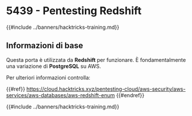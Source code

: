 # 5439 - Pentesting Redshift

{{#include ../banners/hacktricks-training.md}}

## Informazioni di base

Questa porta è utilizzata da **Redshift** per funzionare. È fondamentalmente una variazione di **PostgreSQL** su AWS.

Per ulteriori informazioni controlla:

{{#ref}}
https://cloud.hacktricks.xyz/pentesting-cloud/aws-security/aws-services/aws-databases/aws-redshift-enum
{{#endref}}

{{#include ../banners/hacktricks-training.md}}
